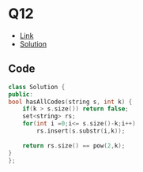 # Q12

- [Link](https://leetcode.com/problems/check-if-a-string-contains-all-binary-codes-of-size-k/)
- [Solution](https://leetcode.com/problems/check-if-a-string-contains-all-binary-codes-of-size-k/submissions/881941147/)

## Code
```cpp
class Solution {
public:
bool hasAllCodes(string s, int k) {
	if(k > s.size()) return false;
    set<string> rs;
    for(int i =0;i<= s.size()-k;i++)
        rs.insert(s.substr(i,k));
    
    return rs.size() == pow(2,k);
}
};
```